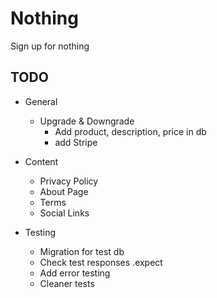 # Nothing

Sign up for nothing

## TODO

- General

  - Upgrade & Downgrade
    - Add product, description, price in db
    - add Stripe

- Content

  - Privacy Policy
  - About Page
  - Terms
  - Social Links

- Testing

  - Migration for test db
  - Check test responses .expect
  - Add error testing
  - Cleaner tests
